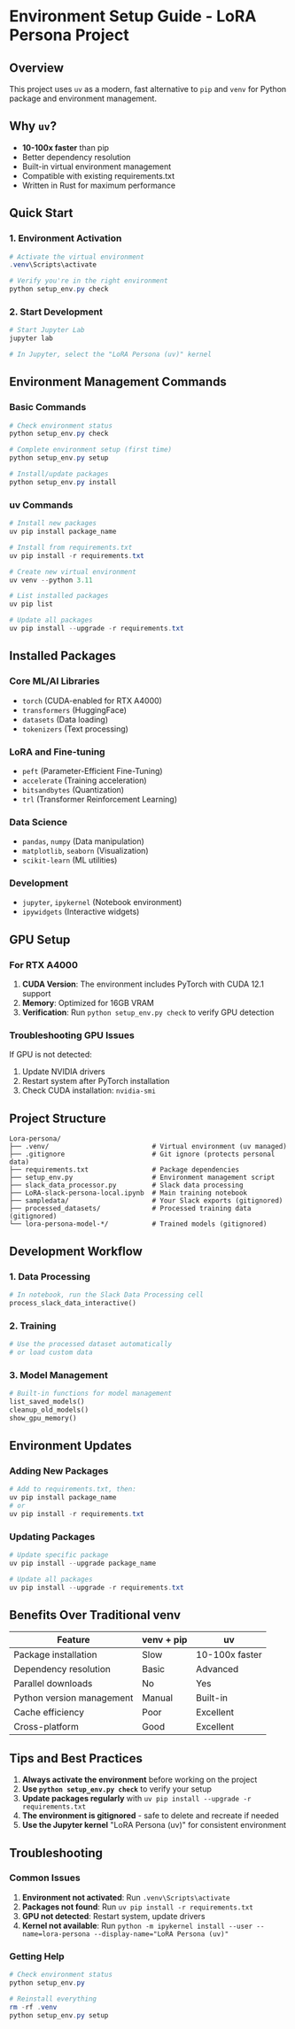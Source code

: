 # Environment Setup Guide - LoRA Persona Project

## Overview
This project uses `uv` as a modern, fast alternative to `pip` and `venv` for Python package and environment management.

## Why `uv`?
- **10-100x faster** than pip
- Better dependency resolution
- Built-in virtual environment management
- Compatible with existing requirements.txt
- Written in Rust for maximum performance

## Quick Start

### 1. Environment Activation
```powershell
# Activate the virtual environment
.venv\Scripts\activate

# Verify you're in the right environment
python setup_env.py check
```

### 2. Start Development
```powershell
# Start Jupyter Lab
jupyter lab

# In Jupyter, select the "LoRA Persona (uv)" kernel
```

## Environment Management Commands

### Basic Commands
```powershell
# Check environment status
python setup_env.py check

# Complete environment setup (first time)
python setup_env.py setup

# Install/update packages
python setup_env.py install
```

### uv Commands
```powershell
# Install new packages
uv pip install package_name

# Install from requirements.txt
uv pip install -r requirements.txt

# Create new virtual environment
uv venv --python 3.11

# List installed packages
uv pip list

# Update all packages
uv pip install --upgrade -r requirements.txt
```

## Installed Packages

### Core ML/AI Libraries
- `torch` (CUDA-enabled for RTX A4000)
- `transformers` (HuggingFace)
- `datasets` (Data loading)
- `tokenizers` (Text processing)

### LoRA and Fine-tuning
- `peft` (Parameter-Efficient Fine-Tuning)
- `accelerate` (Training acceleration)
- `bitsandbytes` (Quantization)
- `trl` (Transformer Reinforcement Learning)

### Data Science
- `pandas`, `numpy` (Data manipulation)
- `matplotlib`, `seaborn` (Visualization)
- `scikit-learn` (ML utilities)

### Development
- `jupyter`, `ipykernel` (Notebook environment)
- `ipywidgets` (Interactive widgets)

## GPU Setup

### For RTX A4000
1. **CUDA Version**: The environment includes PyTorch with CUDA 12.1 support
2. **Memory**: Optimized for 16GB VRAM
3. **Verification**: Run `python setup_env.py check` to verify GPU detection

### Troubleshooting GPU Issues
If GPU is not detected:
1. Update NVIDIA drivers
2. Restart system after PyTorch installation
3. Check CUDA installation: `nvidia-smi`

## Project Structure
```
Lora-persona/
├── .venv/                          # Virtual environment (uv managed)
├── .gitignore                      # Git ignore (protects personal data)
├── requirements.txt                # Package dependencies
├── setup_env.py                    # Environment management script
├── slack_data_processor.py         # Slack data processing
├── LoRA-slack-persona-local.ipynb  # Main training notebook
├── sampledata/                     # Your Slack exports (gitignored)
├── processed_datasets/             # Processed training data (gitignored)
└── lora-persona-model-*/           # Trained models (gitignored)
```

## Development Workflow

### 1. Data Processing
```python
# In notebook, run the Slack Data Processing cell
process_slack_data_interactive()
```

### 2. Training
```python
# Use the processed dataset automatically
# or load custom data
```

### 3. Model Management
```python
# Built-in functions for model management
list_saved_models()
cleanup_old_models()
show_gpu_memory()
```

## Environment Updates

### Adding New Packages
```powershell
# Add to requirements.txt, then:
uv pip install package_name
# or
uv pip install -r requirements.txt
```

### Updating Packages
```powershell
# Update specific package
uv pip install --upgrade package_name

# Update all packages
uv pip install --upgrade -r requirements.txt
```

## Benefits Over Traditional venv

| Feature | venv + pip | uv |
|---------|------------|-----|
| Package installation | Slow | 10-100x faster |
| Dependency resolution | Basic | Advanced |
| Parallel downloads | No | Yes |
| Python version management | Manual | Built-in |
| Cache efficiency | Poor | Excellent |
| Cross-platform | Good | Excellent |

## Tips and Best Practices

1. **Always activate the environment** before working on the project
2. **Use `python setup_env.py check`** to verify your setup
3. **Update packages regularly** with `uv pip install --upgrade -r requirements.txt`
4. **The environment is gitignored** - safe to delete and recreate if needed
5. **Use the Jupyter kernel** "LoRA Persona (uv)" for consistent environment

## Troubleshooting

### Common Issues
1. **Environment not activated**: Run `.venv\Scripts\activate`
2. **Packages not found**: Run `uv pip install -r requirements.txt`
3. **GPU not detected**: Restart system, update drivers
4. **Kernel not available**: Run `python -m ipykernel install --user --name=lora-persona --display-name="LoRA Persona (uv)"`

### Getting Help
```powershell
# Check environment status
python setup_env.py

# Reinstall everything
rm -rf .venv
python setup_env.py setup
```
